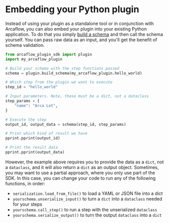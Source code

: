 # Embedding your Python plugin

Instead of using your plugin as a standalone tool or in conjunction with Arcaflow, you can also embed your plugin into your existing Python application. To do that you simply [build a schema](./data-model.md) and then call the schema yourself. You can pass raw data as an input, and you'll get the benefit of schema validation.

```python title="myapp.py"
from arcaflow_plugin_sdk import plugin
import my_arcaflow_plugin

# Build your schema with the step functions passed
schema = plugin.build_schema(my_arcaflow_plugin.hello_world)

# Which step from the plugin we want to execute
step_id = "hello_world"

# Input parameters. Note, these must be a dict, not a dataclass
step_params = {
    "name": "Arca Lot",
}

# Execute the step
output_id, output_data = schema(step_id, step_params)

# Print which kind of result we have
pprint.pprint(output_id)

# Print the result data
pprint.pprint(output_data)
```

However, the example above requires you to provide the data as a `dict`, not a `dataclass`, and it will also return a `dict` as an output object. Sometimes, you may want to use a partial approach, where you only use part of the SDK. In this case, you can change your code to run any of the following functions, in order:

- `serialization.load_from_file()` to load a YAML or JSON file into a dict
- `yourschema.unserialize_input()` to turn a `dict` into a `dataclass` needed for your steps
- `yourschema.call_step()` to run a step with the unserialized `dataclass`
- `yourschema.serialize_output()` to turn the output `dataclass` into a `dict`